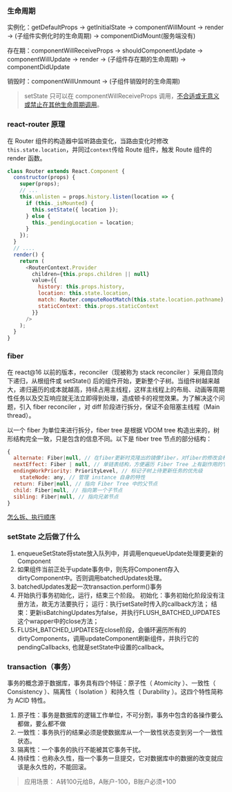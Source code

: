 ### 生命周期

实例化：getDefaultProps -> getInitialState -> componentWillMount -> render -> (子组件实例化时的生命周期) -> componentDidMount(服务端没有)

存在期：componentWillReceiveProps -> shouldComponentUpdate -> componentWillUpdate -> render -> (子组件存在期的生命周期) -> componentDidUpdate

销毁时：componentWillUnmount -> (子组件销毁时的生命周期)

> setState 只可以在 componentWillReceiveProps 调用，[不合适或无意义或禁止在其他生命周期调用](http://varnull.cn/set-state-in-react-component-life-cycle/)。

### react-router 原理

在 Router 组件的构造器中监听路由变化，当路由变化时修改`this.state.location`，并同过`context`传给 Route 组件，触发 Route 组件的 render 函数。

```js
class Router extends React.Component {
  constructor(props) {
    super(props);
    // ...
    this.unlisten = props.history.listen(location => {
      if (this._isMounted) {
        this.setState({ location });
      } else {
        this._pendingLocation = location;
      }
    });
  }
  // ....
  render() {
    return (
      <RouterContext.Provider
        children={this.props.children || null}
        value={{
          history: this.props.history,
          location: this.state.location,
          match: Router.computeRootMatch(this.state.location.pathname),
          staticContext: this.props.staticContext
        }}
      />
    );
  }
}
```

### fiber

在 react@16 以前的版本，reconciler（现被称为 stack reconciler ）采用自顶向下递归，从根组件或 setState() 后的组件开始，更新整个子树。当组件树越来越大，递归遍历的成本就越高，持续占用主线程，这样主线程上的布局、动画等周期性任务以及交互响应就无法立即得到处理，造成顿卡的视觉效果。为了解决这个问题，引入 fiber reconciler ，对 diff 阶段进行拆分，保证不会阻塞主线程（Main thread）。

以一个 fiber 为单位来进行拆分，fiber tree 是根据 VDOM tree 构造出来的，树形结构完全一致，只是包含的信息不同。以下是 fiber tree 节点的部分结构：

```js
{
  alternate: Fiber|null, // 在fiber更新时克隆出的镜像fiber，对fiber的修改会标记在这个fiber上
  nextEffect: Fiber | null, // 单链表结构，方便遍历 Fiber Tree 上有副作用的节点
  endingWorkPriority: PriorityLevel, // 标记子树上待更新任务的优先级
	stateNode: any, // 管理 instance 自身的特性
  return: Fiber|null, // 指向 Fiber Tree 中的父节点
  child: Fiber|null, // 指向第一个子节点
  sibling: Fiber|null, // 指向兄弟节点
}
```

[怎么拆、执行顺序](https://juejin.im/post/5be969656fb9a049ad76931f)

### setState 之后做了什么

1. enqueueSetState将state放入队列中，并调用enqueueUpdate处理要更新的Component
2. 如果组件当前正处于update事务中，则先将Component存入dirtyComponent中。否则调用batchedUpdates处理。
3. batchedUpdates发起一次transaction.perform()事务
4. 开始执行事务初始化，运行，结束三个阶段。
  初始化：事务初始化阶段没有注册方法，故无方法要执行；
  运行：执行setSate时传入的callback方法；
  结束：更新isBatchingUpdates为false，并执行FLUSH_BATCHED_UPDATES这个wrapper中的close方法；
5. FLUSH_BATCHED_UPDATES在close阶段，会循环遍历所有的dirtyComponents，调用updateComponent刷新组件，并执行它的pendingCallbacks, 也就是setState中设置的callback。

### transaction（事务）

事务的概念源于数据库，事务具有四个特征：原子性（ Atomicity ）、一致性（ Consistency ）、隔离性（ Isolation ）和持久性（ Durability ）。这四个特性简称为 ACID 特性。

1. 原子性：事务是数据库的逻辑工作单位，不可分割，事务中包含的各操作要么都做，要么都不做
2. 一致性：事务执行的结果必须是使数据库从一个一致性状态变到另一个一致性状态。
3. 隔离性：一个事务的执行不能被其它事务干扰。
4. 持续性：也称永久性，指一个事务一旦提交，它对数据库中的数据的改变就应该是永久性的，不能回滚。

> 应用场景： A转100元给B，A账户-100，B账户必须+100



